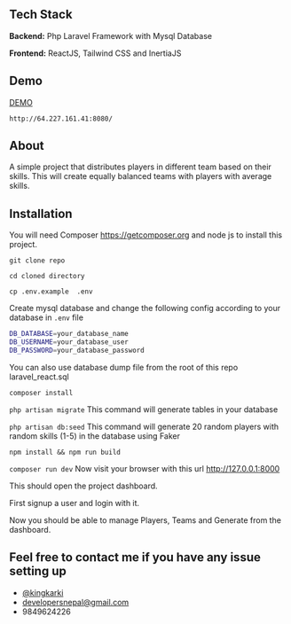 ## Tech Stack

**Backend:** Php Laravel Framework with Mysql Database

**Frontend:** ReactJS, Tailwind CSS and InertiaJS

## Demo

[DEMO](http://64.227.161.41:8080/)

```
http://64.227.161.41:8080/
```

## About

A simple project that distributes players in different team based on their skills. This will create equally balanced teams with players with average skills.

## Installation

You will need Composer https://getcomposer.org and node js to install this project.

`git clone repo`

`cd cloned directory `

`cp .env.example  .env`

Create mysql database and change the following config according to your database in `.env` file

```bash
DB_DATABASE=your_database_name
DB_USERNAME=your_database_user
DB_PASSWORD=your_database_password
```

You can also use database dump file from the root of this repo laravel_react.sql

`composer install `

`php artisan migrate` This command will generate tables in your database

`php artisan db:seed` This command will generate 20 random players with random skills (1-5) in the database using Faker

`npm install && npm run build`

`composer run dev`
Now visit your browser with this url http://127.0.0.1:8000

This should open the project dashboard.

First signup a user and login with it.

Now you should be able to manage Players, Teams and Generate from the dashboard.

## Feel free to contact me if you have any issue setting up

- [@kingkarki](https://www.github.com/kingkarki)
- developersnepal@gmail.com
- 9849624226

